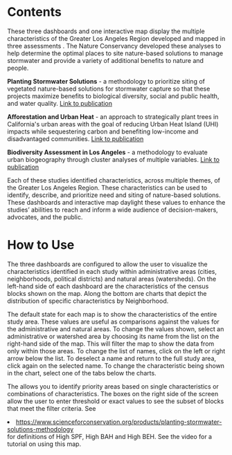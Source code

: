 # Contents


These three dashboards and one interactive map display the multiple characteristics of the Greater Los Angeles Region developed and mapped in three assessments . The Nature Conservancy developed these analyses to help determine the optimal places to site nature-based solutions to manage stormwater and provide a variety of additional benefits to nature and people.


**Planting Stormwater Solutions** - a methodology to prioritize siting of vegetated nature-based solutions for stormwater capture so that these projects maximize benefits to biological diversity, social and public health, and water quality. [Link to publication](https://www.scienceforconservation.org/products/planting-stormwater-solutions-methodology)

**Afforestation and Urban Heat** - an approach to strategically plant trees in California's urban areas with the goal of reducing Urban Heat Island (UHI) impacts while sequestering carbon and benefiting low-income and disadvantaged communities. [Link to publication]( https://www.sciencedirect.com/science/article/abs/pii/S2210670722001536)

**Biodiversity Assessment in Los Angeles** - a methodology to evaluate urban biogeography through cluster analyses of multiple variables. [Link to publication](https://www.scienceforconservation.org/assets/downloads/BAILAreport_FINAL.pdf)

Each of these studies identified characteristics, across multiple themes, of the Greater Los Angeles Region. These characteristics can be used to identify, describe, and prioritize need and siting of nature-based solutions. These dashboards and interactive map daylight these values to enhance the studies’ abilities to reach and inform a wide audience of decision-makers, advocates, and the public.


# How to Use


The three dashboards are configured to allow the user to visualize the characteristics identified in each study within administrative areas (cities, neighborhoods, political districts) and natural areas (watersheds).  On the left-hand side of each dashboard are the characteristics of the census blocks shown on the map. Along the bottom are charts that depict the distribution of specific characteristics by Neighborhood.


The default state for each map is to show the characteristics of the entire study area. These values are useful as comparisons against the values for the administrative and natural areas. To change the values shown, select an administrative or watershed area by choosing its name from the list on the right-hand side of the map. This will filter the map to show the data from only within those areas. To change the list of names, click on the left or right arrow below the list.  To deselect a name and return to the full study area, click again on the selected name.  To change the characteristic being shown in the chart, select one of the tabs below the charts.


The <name of interactive map> allows you to identify priority areas based on single characteristics or combinations of characteristics. The boxes on the right side of the screen allow the user to enter threshold or exact values to see the subset of blocks that meet the filter criteria. See <li>https://www.scienceforconservation.org/products/planting-stormwater-solutions-methodology</li> for definitions of High SPF, High BAH and High BEH. See the video <here> for a tutorial on using this map.

